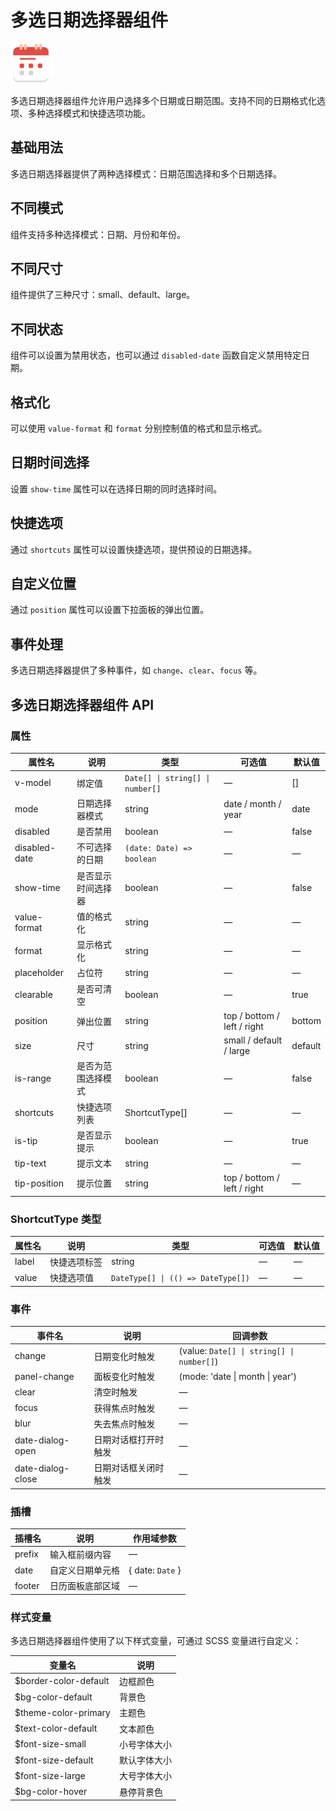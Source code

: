 # 多选日期选择器组件

![多选日期选择器组件](/components/date-picker-multiple.png)

多选日期选择器组件允许用户选择多个日期或日期范围。支持不同的日期格式化选项、多种选择模式和快捷选项功能。

## 基础用法

多选日期选择器提供了两种选择模式：日期范围选择和多个日期选择。

<demo component-name="date-picker-multiple" examples="basic"></demo>

## 不同模式

组件支持多种选择模式：日期、月份和年份。

<demo component-name="date-picker-multiple" examples="modes"></demo>

## 不同尺寸

组件提供了三种尺寸：small、default、large。

<demo component-name="date-picker-multiple" examples="size"></demo>

## 不同状态

组件可以设置为禁用状态，也可以通过 `disabled-date` 函数自定义禁用特定日期。

<demo component-name="date-picker-multiple" examples="status"></demo>

## 格式化

可以使用 `value-format` 和 `format` 分别控制值的格式和显示格式。

<demo component-name="date-picker-multiple" examples="format"></demo>

## 日期时间选择

设置 `show-time` 属性可以在选择日期的同时选择时间。

<demo component-name="date-picker-multiple" examples="date-time"></demo>

## 快捷选项

通过 `shortcuts` 属性可以设置快捷选项，提供预设的日期选择。

<demo component-name="date-picker-multiple" examples="shortcuts"></demo>

## 自定义位置

通过 `position` 属性可以设置下拉面板的弹出位置。

<demo component-name="date-picker-multiple" examples="position"></demo>

## 事件处理

多选日期选择器提供了多种事件，如 `change`、`clear`、`focus` 等。

<demo component-name="date-picker-multiple" examples="events"></demo>

## 多选日期选择器组件 API

### 属性

| 属性名        | 说明               | 类型                             | 可选值                      | 默认值  |
| ------------- | ------------------ | -------------------------------- | --------------------------- | ------- |
| v-model       | 绑定值             | `Date[] \| string[] \| number[]` | —                           | []      |
| mode          | 日期选择器模式     | string                           | date / month / year         | date    |
| disabled      | 是否禁用           | boolean                          | —                           | false   |
| disabled-date | 不可选择的日期     | `(date: Date) => boolean`        | —                           | —       |
| show-time     | 是否显示时间选择器 | boolean                          | —                           | false   |
| value-format  | 值的格式化         | string                           | —                           | —       |
| format        | 显示格式化         | string                           | —                           | —       |
| placeholder   | 占位符             | string                           | —                           | —       |
| clearable     | 是否可清空         | boolean                          | —                           | true    |
| position      | 弹出位置           | string                           | top / bottom / left / right | bottom  |
| size          | 尺寸               | string                           | small / default / large     | default |
| is-range      | 是否为范围选择模式 | boolean                          | —                           | false   |
| shortcuts     | 快捷选项列表       | ShortcutType[]                   | —                           | —       |
| is-tip        | 是否显示提示       | boolean                          | —                           | true    |
| tip-text      | 提示文本           | string                           | —                           | —       |
| tip-position  | 提示位置           | string                           | top / bottom / left / right | —       |

### ShortcutType 类型

| 属性名 | 说明         | 类型                               | 可选值 | 默认值 |
| ------ | ------------ | ---------------------------------- | ------ | ------ |
| label  | 快捷选项标签 | string                             | —      | —      |
| value  | 快捷选项值   | `DateType[] \| (() => DateType[])` | —      | —      |

### 事件

| 事件名            | 说明                 | 回调参数                                  |
| ----------------- | -------------------- | ----------------------------------------- |
| change            | 日期变化时触发       | (value: `Date[] \| string[] \| number[]`) |
| panel-change      | 面板变化时触发       | (mode: 'date \| month \| year')           |
| clear             | 清空时触发           | —                                         |
| focus             | 获得焦点时触发       | —                                         |
| blur              | 失去焦点时触发       | —                                         |
| date-dialog-open  | 日期对话框打开时触发 | —                                         |
| date-dialog-close | 日期对话框关闭时触发 | —                                         |

### 插槽

| 插槽名 | 说明             | 作用域参数       |
| ------ | ---------------- | ---------------- |
| prefix | 输入框前缀内容   | —                |
| date   | 自定义日期单元格 | { date: `Date` } |
| footer | 日历面板底部区域 | —                |

### 样式变量

多选日期选择器组件使用了以下样式变量，可通过 SCSS 变量进行自定义：

| 变量名                | 说明         |
| --------------------- | ------------ |
| $border-color-default | 边框颜色     |
| $bg-color-default     | 背景色       |
| $theme-color-primary  | 主题色       |
| $text-color-default   | 文本颜色     |
| $font-size-small      | 小号字体大小 |
| $font-size-default    | 默认字体大小 |
| $font-size-large      | 大号字体大小 |
| $bg-color-hover       | 悬停背景色   |
